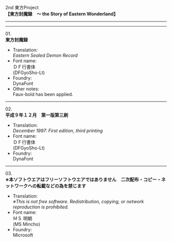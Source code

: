 2nd 東方Project  
**【東方封魔録　～ the Story of Eastern Wonderland】**

---  
---

01\.  
**東方封魔録**
  - Translation:  
*Eastern Sealed Demon Record*
  - Font name:  
ＤＦ行書体  
(DFGyoSho-Lt)
  - Foundry:  
DynaFont
  - Other notes:  
Faux-bold has been applied.

---

02\.  
**平成９年１２月　第一版第三刷**
  - Translation:  
*December 1997: First edition, third printing*
  - Font name:  
ＤＦ行書体  
(DFGyoSho-Lt)
  - Foundry:  
DynaFont

---

03\.  
**※本ソフトウエアはフリーソフトウエアではありません　二次配布・コピー・ネットワークヘの転載などの為を禁じます**
  - Translation:  
*※This is not free software. Redistribution, copying, or network reproduction is prohibited.*
  - Font name:  
ＭＳ 明朝  
(MS Mincho)
  - Foundry:  
Microsoft
